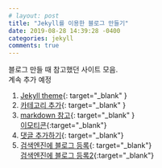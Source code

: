 ```yaml
---
# layout: post
title: "Jekyll를 이용한 블로그 만들기"
date: 2019-08-28 14:39:28 -0400
categories: jekyll
comments: true
---
```


블로그 만들 때 참고했던 사이트 모음.  
계속 추가 예정

1. [Jekyll theme](https://github.com/mmistakes/minimal-mistakes){: target="_blank" }
2. [카테고리 추가](https://hoisharka.github.io/jekyll/2017/12/03/jekyll-category-002/){: target="_blank" }
3. [markdown 참고](https://teddylee777.github.io/jekyll/Jekyll-%EC%82%AC%EC%9A%A9%EC%9D%84-%EC%9C%84%ED%95%9C-markdown-%EB%AC%B8%EB%B2%95){: target="_blank" }  
[이모티콘](https://steemit.com/steemkr-guide/@snow-airline/steemkr-quick-start-guide){:target="_blank"}
4. [댓글 추가하기](https://devmjun.github.io/archive/addComments){: target="_blank"}  
5. [검색엔진에 블로그 등록](https://gmlwjd9405.github.io/2017/10/20/include-blog-in-a-GoogleSearchEngine.html){: target="_blank"}   
[검색엔진에 블로그 등록2](http://jinyongjeong.github.io/2017/01/13/blog_make_searched/){:target="_blank"}
